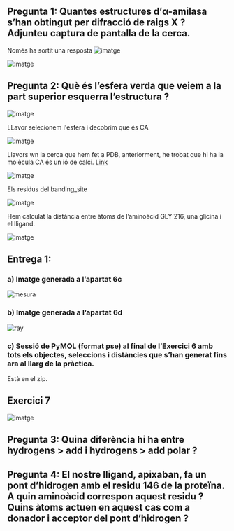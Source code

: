 ## Pregunta 1: Quantes estructures d’α-amilasa s’han obtingut per difracció de raigs X ? Adjunteu captura de pantalla de la cerca.

Només ha sortit una resposta
![imatge](https://github.com/mmonpeat/Python/assets/115364869/f62b8e95-f093-4632-a964-8aa36f672308)

![imatge](https://github.com/mmonpeat/Python/assets/115364869/a944b5c2-2b45-433d-8d6e-e1b3e57d8f86)

## Pregunta 2: Què és l’esfera verda que veiem a la part superior esquerra l’estructura ?

![imatge](https://github.com/mmonpeat/Python/assets/115364869/e75f928a-6929-405b-ac1b-c3003a518c73)

LLavor selecionem l'esfera i decobrim que és CA

![imatge](https://github.com/mmonpeat/Python/assets/115364869/60547287-63a6-44b5-858a-da03eef5b124)

Llavors wn la cerca que hem fet a PDB, anteriorment, he trobat que hi ha la molècula CA és un ió de calci. [Link](https://www.rcsb.org/structure/2P16)

![imatge](https://github.com/mmonpeat/Python/assets/115364869/73a9973b-8e21-4bf7-bc8c-afef869f513a)

Els residus del banding_site

![imatge](https://github.com/mmonpeat/Python/assets/115364869/6e4b5eff-a4e3-4ae3-b65c-8f480ea3c4a5)

Hem calculat la distància entre àtoms de l’aminoàcid GLY’216, una glicina i el
lligand.

![imatge](https://github.com/mmonpeat/Python/assets/115364869/4083c4d5-acc0-42b9-a359-1a7fa261cb46)

## Entrega 1:
### a) Imatge generada a l’apartat 6c

![mesura](https://github.com/mmonpeat/Python/assets/115364869/0d268070-97be-48ca-9b2b-af461ca0c962)

### b) Imatge generada a l’apartat 6d

![ray](https://github.com/mmonpeat/Python/assets/115364869/c4c04197-212f-45cc-8ab7-e38c1d59ed16)

### c) Sessió de PyMOL (format pse) al final de l’Exercici 6 amb tots els objectes, seleccions i distàncies que s’han generat fins ara al llarg de la pràctica.

Està en el zip.


## Exercici 7

![imatge](https://github.com/mmonpeat/Python/assets/115364869/df55104c-269f-45d2-8733-dc34cd14c866)

## Pregunta 3: Quina diferència hi ha entre hydrogens > add i hydrogens > add polar ?

## Pregunta 4: El nostre lligand, apixaban, fa un pont d’hidrogen amb el residu 146 de la proteïna. A quin aminoàcid correspon aquest residu ? Quins àtoms actuen en aquest cas com a donador i acceptor del pont d’hidrogen ?
